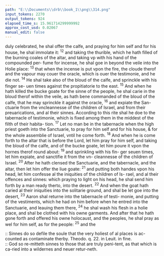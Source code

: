 ```yaml
---
path: "E:\\Documents\\drb\\book_1\\png\\314.png"
input_tokens: 2270
output_tokens: 924
elapsed_time_s: 15.961714299999992
approx_cost_usd: 0.02067
manual_edit: false
---
```

duly celebrated, he shal offer the calfe, and praying for him
self and for his house, he shal immolate it: <sup>12</sup> and taking the
thurible, which he hath filled of the burning coales of the
altar, and taking vp with his hand of the compounded per-
fume for incense, he shal goe in beyond the veile into the
Holie place: <sup>13</sup> that when the incense is put vpon the fire,
the cloude therof and the vapour may couer the oracle,
which is ouer the testimonie, and he die not. <sup>14</sup> He shal take
also of the bloud of the calfe, and sprinckle with his finger se-
uen times against the propitiatorie to the east. <sup>15</sup> And when
he hath killed the bucke goate for the sinne of the people,
he shal carie in the bloud therof within the veile, as hath
bene commanded of the bloud of the calfe, that he may
sprinckle it against the oracle, <sup>16</sup> and expiate the San-
ctuarie from the vncleannesse of the children of Israel, and
from their preuarications, and al their sinnes. According to
this rite shal he doe to the tabernacle of testimonie, which is
fixed among them in the middest of the filth of their habita-
tion. <sup>17</sup> Let no man be in the tabernacle when the high priest
goeth into the Sanctuarie, to pray for him self and for his
house, & for the whole assemblie of Israel, vntil he come
forth. <sup>18</sup> And when he is come forth to the altar that is before
the Lord, let him pray for him self, and taking the bloud of
the calfe, and of the bucke goate, let him poure it vpon the
hornes therof round about: <sup>19</sup> and sprinkling with his fin-
ger seuen times, let him expiate, and sanctifie it from the vn-
cleannesse of the children of Israel. <sup>20</sup> After he hath clensed
the Sanctuarie, and the tabernacle, and the altar, then let him
offer the liue goate: <sup>21</sup> and putting both handes vpon his
head, let him confesse al the iniquities of the children of Is-
rael, and al their offences and sinnes: which praying to light
on his head, he shal send him forth by a man ready therto,
into the desert. <sup>22</sup> And when the goat hath caried al their
iniquities into the solitarie ground, and shal be let goe into
the desert, <sup>23</sup> Aaron shal returne into the tabernacle of testi-
monie, and putting of the vestiments, which he had on him
before when he entred into the Sanctuarie, and leauing them
there, <sup>24</sup> he shal wash his flesh in a holie place, and shal be
clothed with his owne garments. And after that he hath gone
forth and offered his owne holocaust, and the peoples, he
shal pray as wel for him self, as for the people: <sup>25</sup> and the

<aside>:: Sinnes do so defile the soule that the very holiest of al places is ac-counted as contaminate therby. Theodo. q. 22. in Leuit. in fine.</aside>

<aside>:: God so re-mitteth sinnes to those that are truly peni-tent, as that which is ca-ried into a wildernes and neuer retur-neth.</aside>

[^1]: fatte,
